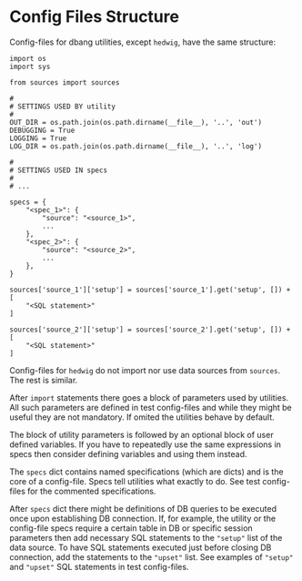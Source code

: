 # Config Files Structure

Config-files for dbang utilities, except `hedwig`, have the same structure:

```
import os
import sys

from sources import sources

#
# SETTINGS USED BY utility
#
OUT_DIR = os.path.join(os.path.dirname(__file__), '..', 'out')
DEBUGGING = True
LOGGING = True
LOG_DIR = os.path.join(os.path.dirname(__file__), '..', 'log')

#
# SETTINGS USED IN specs
#
# ...

specs = {
    "<spec_1>": {
        "source": "<source_1>",
        ...
    },
    "<spec_2>": {
        "source": "<source_2>",
        ...
    },
}

sources['source_1']['setup'] = sources['source_1'].get('setup', []) + [
    "<SQL statement>"
]

sources['source_2']['setup'] = sources['source_2'].get('setup', []) + [
    "<SQL statement>"
]
```

Config-files for `hedwig` do not import nor use data sources from `sources`. The rest is similar.

After `import` statements there goes a block of parameters used by utilities. All such parameters are defined in test config-files and while they might be useful they are not mandatory. If omited the utilities behave by default.

The block of utility parameters is followed by an optional block of user defined variables. If you have to repeatedly use the same expressions in specs then consider defining variables and using them instead.

The `specs` dict contains named specifications (which are dicts) and is the core of a config-file. Specs tell utilities what exactly to do. See test config-files for the commented specifications.

After `specs` dict there might be definitions of DB queries to be executed once upon establishing DB connection. If, for example, the utility or the config-file specs require a certain table in DB or specific session parameters then add necessary SQL statements to the `"setup"` list of the data source. To have SQL statements executed just before closing DB connection, add the statements to the `"upset"` list. See examples of `"setup"` and `"upset"` SQL statements in test config-files.
